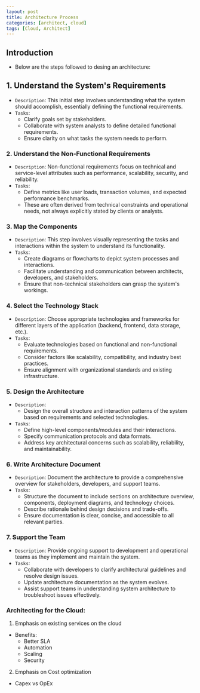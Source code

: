 ```yaml
---
layout: post
title: Architecture Process
categories: [architect, cloud]
tags: [Cloud, Architect]
---
```


## Introduction
- Below are the steps followed to desing an architecture:


## 1. Understand the System's Requirements
- `Description`: 
    This initial step involves understanding what the system should accomplish, essentially defining the functional requirements.
- `Tasks`:
    + Clarify goals set by stakeholders.
    + Collaborate with system analysts to define detailed functional requirements.
    + Ensure clarity on what tasks the system needs to perform.

### 2. Understand the Non-Functional Requirements
- `Description`: 
    Non-functional requirements focus on technical and service-level attributes such as performance, scalability, security, and reliability.
- `Tasks`:
    + Define metrics like user loads, transaction volumes, and expected performance benchmarks.
    + These are often derived from technical constraints and operational needs, not always explicitly stated by clients or analysts.

### 3. Map the Components
- `Description`: 
    This step involves visually representing the tasks and interactions within the system to understand its functionality.
- `Tasks`:
    + Create diagrams or flowcharts to depict system processes and interactions.
    + Facilitate understanding and communication between architects, developers, and stakeholders.
    + Ensure that non-technical stakeholders can grasp the system's workings.

### 4. Select the Technology Stack
- `Description`: 
    Choose appropriate technologies and frameworks for different layers of the application (backend, frontend, data storage, etc.).
- `Tasks`:
    + Evaluate technologies based on functional and non-functional requirements.
    + Consider factors like scalability, compatibility, and industry best practices.
    + Ensure alignment with organizational standards and existing infrastructure.

### 5. Design the Architecture
- `Description`: 
    - Design the overall structure and interaction patterns of the system based on requirements and selected technologies.
- `Tasks`:
    + Define high-level components/modules and their interactions.
    + Specify communication protocols and data formats.
    + Address key architectural concerns such as scalability, reliability, and maintainability.

### 6. Write Architecture Document
- `Description`: 
    Document the architecture to provide a comprehensive overview for stakeholders, developers, and support teams.
- `Tasks`:
    + Structure the document to include sections on architecture overview, components, deployment diagrams, and technology choices.
    + Describe rationale behind design decisions and trade-offs.
    + Ensure documentation is clear, concise, and accessible to all relevant parties.

### 7. Support the Team
- `Description`: 
    Provide ongoing support to development and operational teams as they implement and maintain the system.
- `Tasks`:
    + Collaborate with developers to clarify architectural guidelines and resolve design issues.
    + Update architecture documentation as the system evolves.
    + Assist support teams in understanding system architecture to troubleshoot issues effectively.


### Architecting for the Cloud:
1. Emphasis on existing services on the cloud
- Benefits:
    + Better SLA
    + Automation
    + Scaling
    + Security
    
2. Emphasis on Cost optimization
- Capex vs OpEx
